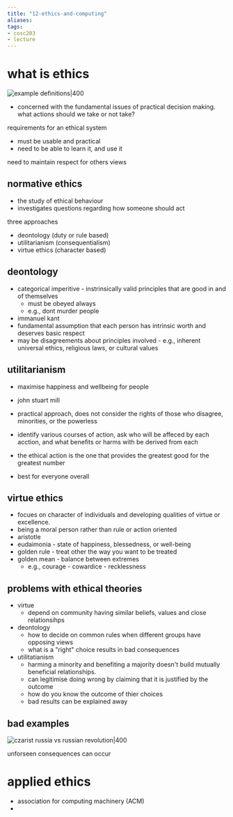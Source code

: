 ```yaml
---
title: "12-ethics-and-computing"
aliases: 
tags: 
- cosc203
- lecture
---
```


# what is ethics
![example definitions|400](https://i.imgur.com/5A6nmkB.png)

- concerned with the fundamental issues of practical decision making. what actions should we take or not take?

requirements for an ethical system
- must be usable and practical
- need to be able to learn it, and use it

need to maintain respect for others views

## normative ethics
- the study of ethical behaviour
- investigates questions regarding how someone should act

three approaches
- deontology (duty or rule based)
- utilitarianism (consequentialism)
- virtue ethics (character based)

## deontology
- categorical imperitive - instrinsically valid principles that are good in and of themselves
	- must be obeyed always
	- e.g., dont murder people
- immanuel kant
- fundamental assumption that each person has intrinsic worth and deserves basic respect
- may be disagreements about principles involved - e.g., inherent universal ethics, religious laws, or cultural values

## utilitarianism
- maximise happiness and wellbeing for people
- john stuart mill
- practical approach, does not consider the rights of those who disagree, minorities, or the powerless

- identify various courses of action, ask who will be affeced by each acction, and what benefits or harms with be derived from each
- the ethical action is the one that provides the greatest good for the greatest number

- best for everyone overall

## virtue ethics
- focues on character of individuals and developing qualities of virtue or excellence.
- being a moral person rather than rule or action oriented
- aristotle
- eudaimonia - state of happiness, blessedness, or well-being
- golden rule - treat other the way you want to be treated
- golden mean - balance between extremes
	- e.g., courage - cowardice - recklessness

## problems with ethical theories
- virtue
	- depend on community having similar beliefs, values and close relationsihps
- deontology
	- how to decide on common rules when different groups have opposing views
	- what is a "right" choice results in bad consequences
- utilitatianism
	- harming a minority and benefiting a majority doesn't build mutually beneficial relationships.
	- can legitimise doing wrong by claiming that it is justified by the outcome
	- how do you know the outcome of thier choices
	- bad results can be explained away

## bad examples
![czarist russia vs russian revolution|400](https://i.imgur.com/6PVESbU.png)

unforseen consequences can occur

# applied ethics
- association for computing machinery (ACM)
- 